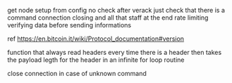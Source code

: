 get node setup from config
no check after verack just check that there is a command
connection closing and all that staff at the end
rate limiting 
verifying data before sending informations

ref https://en.bitcoin.it/wiki/Protocol_documentation#version

function that always read headers every time there is a header then takes the payload legth for the header in an infinite for loop routine

close connection in case of unknown command